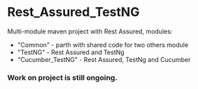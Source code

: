 # Rest_Assured_TestNG

Multi-module maven project with Rest Assured, modules:
- "Common" - parth with shared code for two others module
- "TestNG" - Rest Assured and TestNg
- "Cucumber_TestNG" - Rest Assured, TestNg and Cucumber

### Work on project is still ongoing.
